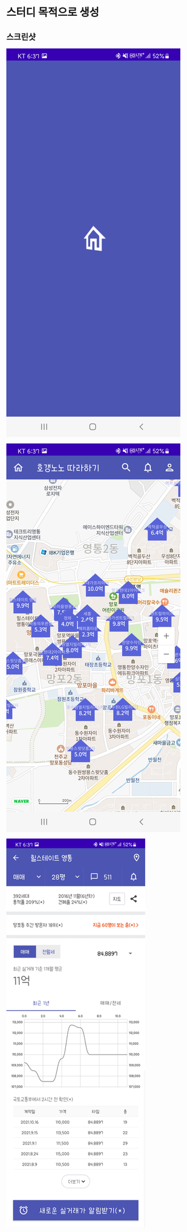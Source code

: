 # 스터디 목적으로 생성


## 스크린샷
![스크린샷1](/Screenshot_1.jpg)

![스크린샷2](/Screenshot_2.jpg)

![스크린샷3](/Screenshot_3.jpg)
